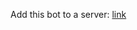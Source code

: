 Add this bot to a server: [link](https://discord.com/api/oauth2/authorize?client_id=994306417630654614&permissions=8590067728&scope=applications.commands%20bot)